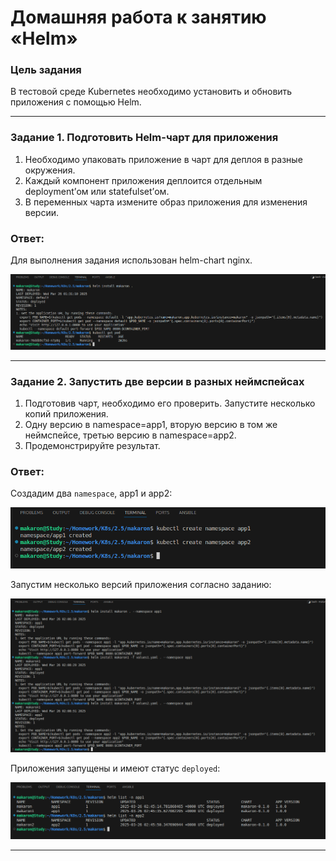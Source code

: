 # Домашняя работа к занятию «Helm»

### Цель задания

В тестовой среде Kubernetes необходимо установить и обновить приложения с помощью Helm.

------

### Задание 1. Подготовить Helm-чарт для приложения

1. Необходимо упаковать приложение в чарт для деплоя в разные окружения. 
2. Каждый компонент приложения деплоится отдельным deployment’ом или statefulset’ом.
3. В переменных чарта измените образ приложения для изменения версии.

### Ответ:

Для выполнения задания использован helm-chart nginx.

![1_1](https://github.com/AlekseyStroitelev/Homework/blob/main/K8s/2.5/screenshots/k8s1_1.png)

------

### Задание 2. Запустить две версии в разных неймспейсах

1. Подготовив чарт, необходимо его проверить. Запуститe несколько копий приложения.
2. Одну версию в namespace=app1, вторую версию в том же неймспейсе, третью версию в namespace=app2.
3. Продемонстрируйте результат.

### Ответ:

Создадим два `namespace`, app1 и app2:

![1_2](https://github.com/AlekseyStroitelev/Homework/blob/main/K8s/2.5/screenshots/k8s1_2.png)

Запустим несколько версий приложения согласно заданию:

![1_3](https://github.com/AlekseyStroitelev/Homework/blob/main/K8s/2.5/screenshots/k8s1_3.png)

Приложения запущены и имеют статус `deployed`:

![1_4](https://github.com/AlekseyStroitelev/Homework/blob/main/K8s/2.5/screenshots/k8s1_4.png)

------

